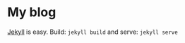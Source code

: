 # My blog

[Jekyll]((http://jekyllrb.com/)) is easy. Build: `jekyll build` and serve: `jekyll serve`

